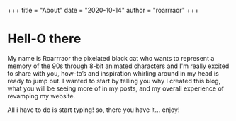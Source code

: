 +++
title = "About"
date = "2020-10-14"
author = "roarrraor"
+++

# Hell-O there

My name is Roarrraor the pixelated black cat who wants to represent a memory of the 90s through 8-bit animated characters and I'm really excited to share  with you, how-to’s and inspiration whirling around in my head is ready to jump out. I wanted to start by telling you why I created this blog, what you will be seeing more of in my posts, and my overall experience of revamping my website.

All i have to do is start typing!
so, there you have it... enjoy!
